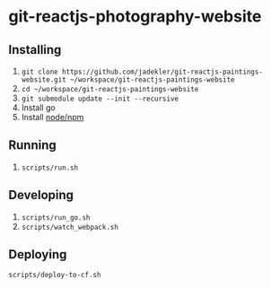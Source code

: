 # git-reactjs-photography-website

## Installing

1. `git clone https://github.com/jadekler/git-reactjs-paintings-website.git ~/workspace/git-reactjs-paintings-website`
1. `cd ~/workspace/git-reactjs-paintings-website`
1. `git submodule update --init --recursive`
1. Install go
1. Install [node/npm](https://nodejs.org/en/download/)

## Running

1. `scripts/run.sh`

## Developing

1. `scripts/run_go.sh`
1. `scripts/watch_webpack.sh`

## Deploying

`scripts/deploy-to-cf.sh`